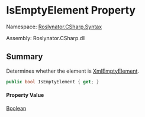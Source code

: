 # IsEmptyElement Property

Namespace: [Roslynator.CSharp.Syntax](../../README.md)

Assembly: Roslynator\.CSharp\.dll

## Summary

Determines whether the element is [XmlEmptyElement](https://docs.microsoft.com/en-us/dotnet/api/microsoft.codeanalysis.csharp.syntaxkind.xmlemptyelement)\.

```csharp
public bool IsEmptyElement { get; }
```

#### Property Value

[Boolean](https://docs.microsoft.com/en-us/dotnet/api/system.boolean)



